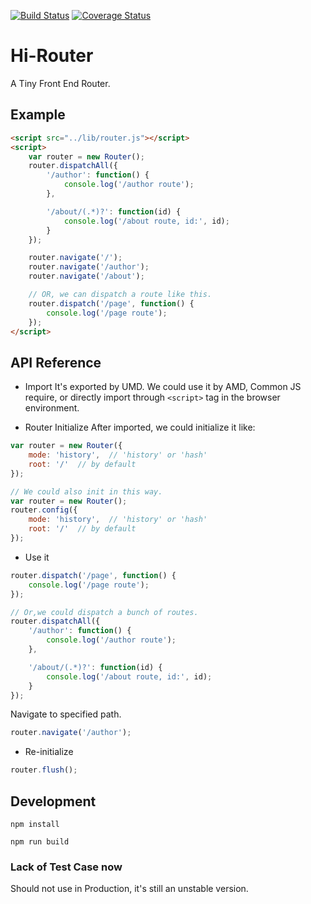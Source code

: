 <a href="https://circleci.com/gh/hi-plan/hi-router/tree/master"><img src="https://img.shields.io/circleci/project/hi-plan/hi-router/master.svg" alt="Build Status"></a>
<a href="https://codecov.io/github/hi-plan/hi-router?branch=master"><img src="https://img.shields.io/codecov/c/github/hi-plan/hi-router/master.svg" alt="Coverage Status"></a>

# Hi-Router
A Tiny Front End Router.

## Example
```html
<script src="../lib/router.js"></script>
<script>
	var router = new Router();
	router.dispatchAll({
		'/author': function() {
			console.log('/author route');
		},

		'/about/(.*)?': function(id) {
			console.log('/about route, id:', id);
		}
	});

	router.navigate('/');
	router.navigate('/author');
	router.navigate('/about');

	// OR, we can dispatch a route like this.
	router.dispatch('/page', function() {
		console.log('/page route');
	});
</script>
```

## API Reference
- Import
It's exported by UMD. We could use it by AMD, Common JS require, or directly
import through ```<script>``` tag in the browser environment.

- Router Initialize
After imported, we could initialize it like:

```javascript
var router = new Router({
	mode: 'history',  // 'history' or 'hash'
	root: '/'  // by default
});

// We could also init in this way.
var router = new Router();
router.config({
	mode: 'history',  // 'history' or 'hash'
	root: '/'  // by default
});
```

- Use it

```javascript
router.dispatch('/page', function() {
	console.log('/page route');
});

// Or,we could dispatch a bunch of routes.
router.dispatchAll({
	'/author': function() {
		console.log('/author route');
	},

	'/about/(.*)?': function(id) {
		console.log('/about route, id:', id);
	}
});
```

Navigate to specified path.
```javascript
router.navigate('/author');
```

- Re-initialize

```javascript
router.flush();
```

## Development

```npm install```

```npm run build```

### Lack of Test Case now
Should not use in Production, it's still an unstable version.
